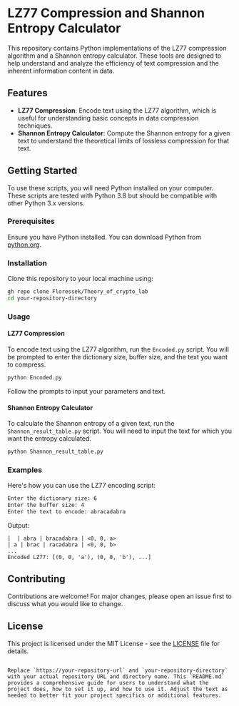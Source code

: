 
# LZ77 Compression and Shannon Entropy Calculator

This repository contains Python implementations of the LZ77 compression algorithm and a Shannon entropy calculator. These tools are designed to help understand and analyze the efficiency of text compression and the inherent information content in data.

## Features

- **LZ77 Compression**: Encode text using the LZ77 algorithm, which is useful for understanding basic concepts in data compression techniques.
- **Shannon Entropy Calculator**: Compute the Shannon entropy for a given text to understand the theoretical limits of lossless compression for that text.

## Getting Started

To use these scripts, you will need Python installed on your computer. These scripts are tested with Python 3.8 but should be compatible with other Python 3.x versions.

### Prerequisites

Ensure you have Python installed. You can download Python from [python.org](https://www.python.org/downloads/).

### Installation

Clone this repository to your local machine using:

```bash
gh repo clone Floressek/Theory_of_crypto_lab
cd your-repository-directory
```

### Usage

#### LZ77 Compression

To encode text using the LZ77 algorithm, run the `Encoded.py` script. You will be prompted to enter the dictionary size, buffer size, and the text you want to compress.

```bash
python Encoded.py
```

Follow the prompts to input your parameters and text.

#### Shannon Entropy Calculator

To calculate the Shannon entropy of a given text, run the `Shannon_result_table.py` script. You will need to input the text for which you want the entropy calculated.

```bash
python Shannon_result_table.py
```

### Examples

Here's how you can use the LZ77 encoding script:

```bash
Enter the dictionary size: 6
Enter the buffer size: 4
Enter the text to encode: abracadabra
```

Output:
```
|  | abra | bracadabra | <0, 0, a>
| a | brac | racadabra | <0, 0, b>
...
Encoded LZ77: [(0, 0, 'a'), (0, 0, 'b'), ...]
```

## Contributing

Contributions are welcome! For major changes, please open an issue first to discuss what you would like to change.

## License

This project is licensed under the MIT License - see the [LICENSE](LICENSE) file for details.
```

Replace `https://your-repository-url` and `your-repository-directory` with your actual repository URL and directory name. This `README.md` provides a comprehensive guide for users to understand what the project does, how to set it up, and how to use it. Adjust the text as needed to better fit your project specifics or additional features.

